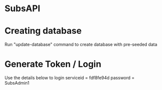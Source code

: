 # SubsAPI
# Creating database
Run "update-database" command to create database with pre-seeded data

# Generate Token / Login
Use the details below to login
serviceid = fdf8fe94d
password = SubsAdmin1

